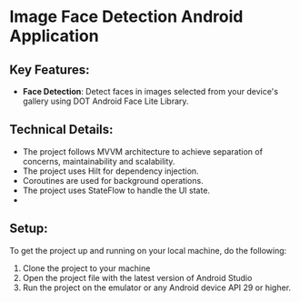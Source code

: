 # Image Face Detection Android Application

## Key Features:

- **Face Detection**: Detect faces in images selected from your device's gallery using DOT Android Face Lite Library.

## Technical Details:

- The project follows MVVM architecture to achieve separation of concerns, maintainability and scalability.
- The project uses Hilt for dependency injection.
- Coroutines are used for background operations.
- The project uses StateFlow to handle the UI state.
- 
## Setup:

To get the project up and running on your local machine, do the following:

1. Clone the project to your machine
2. Open the project file with the latest version of Android Studio
3. Run the project on the emulator or any Android device API 29 or higher.
